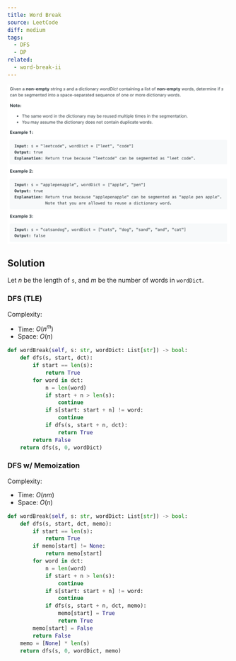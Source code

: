```yaml
---
title: Word Break
source: LeetCode
diff: medium
tags:
  - DFS
  - DP
related:
  - word-break-ii
---
```


<img class="medium-zoom" src="/algo/word-break.png" alt="https://leetcode.com/problems/word-break">

## Solution

Let $n$ be the length of `s`, and $m$ be the number of words in `wordDict`.

### DFS (TLE)

Complexity:

- Time: $O(n^m)$
- Space: $O(n)$

```py
def wordBreak(self, s: str, wordDict: List[str]) -> bool:
    def dfs(s, start, dct):
        if start == len(s):
            return True
        for word in dct:
            n = len(word)
            if start + n > len(s):
                continue
            if s[start: start + n] != word:
                continue
            if dfs(s, start + n, dct):
                return True
        return False
    return dfs(s, 0, wordDict)
```

### DFS w/ Memoization

Complexity:

- Time: $O(nm)$
- Space: $O(n)$

```py
def wordBreak(self, s: str, wordDict: List[str]) -> bool:
    def dfs(s, start, dct, memo):
        if start == len(s):
            return True
        if memo[start] != None:
            return memo[start]
        for word in dct:
            n = len(word)
            if start + n > len(s):
                continue
            if s[start: start + n] != word:
                continue
            if dfs(s, start + n, dct, memo):
                memo[start] = True
                return True
        memo[start] = False
        return False
    memo = [None] * len(s)
    return dfs(s, 0, wordDict, memo)
```
